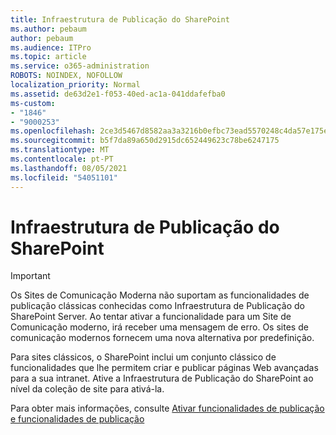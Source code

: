 ```yaml
---
title: Infraestrutura de Publicação do SharePoint
ms.author: pebaum
author: pebaum
ms.audience: ITPro
ms.topic: article
ms.service: o365-administration
ROBOTS: NOINDEX, NOFOLLOW
localization_priority: Normal
ms.assetid: de63d2e1-f053-40ed-ac1a-041ddafefba0
ms-custom:
- "1846"
- "9000253"
ms.openlocfilehash: 2ce3d5467d8582aa3a3216b0efbc73ead5570248c4da57e175e0d4decc326f1c
ms.sourcegitcommit: b5f7da89a650d2915dc652449623c78be6247175
ms.translationtype: MT
ms.contentlocale: pt-PT
ms.lasthandoff: 08/05/2021
ms.locfileid: "54051101"
---
```

# <a name="sharepoint-publishing-infrastructure"></a>Infraestrutura de Publicação do SharePoint

> [!IMPORTANT]
> Os Sites de Comunicação Moderna não suportam as funcionalidades de publicação clássicas conhecidas como Infraestrutura de Publicação do SharePoint Server. Ao tentar ativar a funcionalidade para um Site de Comunicação moderno, irá receber uma mensagem de erro. Os sites de comunicação modernos fornecem uma nova alternativa por predefinição.

Para sites clássicos, o SharePoint inclui um conjunto clássico de funcionalidades que lhe permitem criar e publicar páginas Web avançadas para a sua intranet. Ative a Infraestrutura de Publicação do SharePoint ao nível da coleção de site para ativá-la.

Para obter mais informações, consulte [Ativar funcionalidades de publicação](https://support.office.com/article/Enable-publishing-features-479677A6-8B33-4AC7-907D-071C1C7E4518) [e funcionalidades de publicação](https://support.office.com/article/Features-enabled-in-a-SharePoint-Online-publishing-site-3AB3810C-3C2C-4361-9D0E-0CBE666EA0B0?wt.mc_id=O365_Portal_MMaven#__toc336865553)
